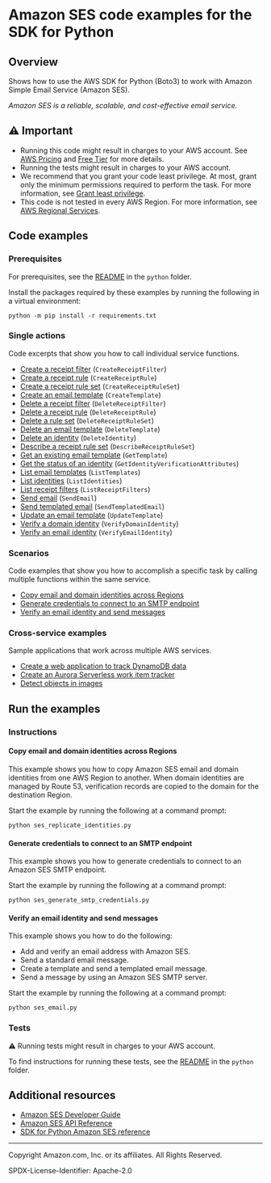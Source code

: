 <!--Generated by WRITEME on 2023-09-12 00:35:24.136279 (UTC)-->
# Amazon SES code examples for the SDK for Python

## Overview

Shows how to use the AWS SDK for Python (Boto3) to work with Amazon Simple Email Service (Amazon SES).

<!--custom.overview.start-->
<!--custom.overview.end-->

*Amazon SES is a reliable, scalable, and cost-effective email service.*

## ⚠ Important

* Running this code might result in charges to your AWS account. See [AWS Pricing](https://aws.amazon.com/pricing/?aws-products-pricing.sort-by=item.additionalFields.productNameLowercase&aws-products-pricing.sort-order=asc&awsf.Free%20Tier%20Type=*all&awsf.tech-category=*all) and [Free Tier](https://aws.amazon.com/free/?all-free-tier.sort-by=item.additionalFields.SortRank&all-free-tier.sort-order=asc&awsf.Free%20Tier%20Types=*all&awsf.Free%20Tier%20Categories=*all) for more details.
* Running the tests might result in charges to your AWS account.
* We recommend that you grant your code least privilege. At most, grant only the minimum permissions required to perform the task. For more information, see [Grant least privilege](https://docs.aws.amazon.com/IAM/latest/UserGuide/best-practices.html#grant-least-privilege).
* This code is not tested in every AWS Region. For more information, see [AWS Regional Services](https://aws.amazon.com/about-aws/global-infrastructure/regional-product-services).

<!--custom.important.start-->
<!--custom.important.end-->

## Code examples

### Prerequisites

For prerequisites, see the [README](../../README.md#Prerequisites) in the `python` folder.

Install the packages required by these examples by running the following in a virtual environment:

```
python -m pip install -r requirements.txt
```

<!--custom.prerequisites.start-->
<!--custom.prerequisites.end-->

### Single actions

Code excerpts that show you how to call individual service functions.

* [Create a receipt filter](ses_receipt_handler.py#L34) (`CreateReceiptFilter`)
* [Create a receipt rule](ses_receipt_handler.py#L148) (`CreateReceiptRule`)
* [Create a receipt rule set](ses_receipt_handler.py#L94) (`CreateReceiptRuleSet`)
* [Create an email template](ses_templates.py#L69) (`CreateTemplate`)
* [Delete a receipt filter](ses_receipt_handler.py#L79) (`DeleteReceiptFilter`)
* [Delete a receipt rule](ses_receipt_handler.py#L203) (`DeleteReceiptRule`)
* [Delete a rule set](ses_receipt_handler.py#L221) (`DeleteReceiptRuleSet`)
* [Delete an email template](ses_templates.py#L94) (`DeleteTemplate`)
* [Delete an identity](ses_identities.py#L108) (`DeleteIdentity`)
* [Describe a receipt rule set](ses_receipt_handler.py#L184) (`DescribeReceiptRuleSet`)
* [Get an existing email template](ses_templates.py#L110) (`GetTemplate`)
* [Get the status of an identity](ses_identities.py#L86) (`GetIdentityVerificationAttributes`)
* [List email templates](ses_templates.py#L132) (`ListTemplates`)
* [List identities](ses_identities.py#L123) (`ListIdentities`)
* [List receipt filters](ses_receipt_handler.py#L61) (`ListReceiptFilters`)
* [Send email](ses_email.py#L60) (`SendEmail`)
* [Send templated email](ses_email.py#L98) (`SendTemplatedEmail`)
* [Update an email template](ses_templates.py#L150) (`UpdateTemplate`)
* [Verify a domain identity](ses_identities.py#L28) (`VerifyDomainIdentity`)
* [Verify an email identity](ses_identities.py#L52) (`VerifyEmailIdentity`)

### Scenarios

Code examples that show you how to accomplish a specific task by calling multiple
functions within the same service.

* [Copy email and domain identities across Regions](ses_replicate_identities.py)
* [Generate credentials to connect to an SMTP endpoint](ses_generate_smtp_credentials.py)
* [Verify an email identity and send messages](ses_email.py)

### Cross-service examples

Sample applications that work across multiple AWS services.

* [Create a web application to track DynamoDB data](../../cross_service/dynamodb_item_tracker)
* [Create an Aurora Serverless work item tracker](../../cross_service/aurora_item_tracker)
* [Detect objects in images](../../cross_service/photo_analyzer)

## Run the examples

### Instructions


<!--custom.instructions.start-->
<!--custom.instructions.end-->



#### Copy email and domain identities across Regions

This example shows you how to copy Amazon SES email and domain identities from one AWS Region to another. When domain identities are managed by Route 53, verification records are copied to the domain for the destination Region.


<!--custom.scenario_prereqs.ses_Scenario_ReplicateIdentities.start-->
<!--custom.scenario_prereqs.ses_Scenario_ReplicateIdentities.end-->

Start the example by running the following at a command prompt:

```
python ses_replicate_identities.py
```


<!--custom.scenarios.ses_Scenario_ReplicateIdentities.start-->
<!--custom.scenarios.ses_Scenario_ReplicateIdentities.end-->

#### Generate credentials to connect to an SMTP endpoint

This example shows you how to generate credentials to connect to an Amazon SES SMTP endpoint.


<!--custom.scenario_prereqs.ses_Scenario_GenerateSmtpCredentials.start-->
<!--custom.scenario_prereqs.ses_Scenario_GenerateSmtpCredentials.end-->

Start the example by running the following at a command prompt:

```
python ses_generate_smtp_credentials.py
```


<!--custom.scenarios.ses_Scenario_GenerateSmtpCredentials.start-->
<!--custom.scenarios.ses_Scenario_GenerateSmtpCredentials.end-->

#### Verify an email identity and send messages

This example shows you how to do the following:

* Add and verify an email address with Amazon SES.
* Send a standard email message.
* Create a template and send a templated email message.
* Send a message by using an Amazon SES SMTP server.

<!--custom.scenario_prereqs.ses_Scenario_SendEmail.start-->
<!--custom.scenario_prereqs.ses_Scenario_SendEmail.end-->

Start the example by running the following at a command prompt:

```
python ses_email.py
```


<!--custom.scenarios.ses_Scenario_SendEmail.start-->
<!--custom.scenarios.ses_Scenario_SendEmail.end-->

### Tests

⚠ Running tests might result in charges to your AWS account.


To find instructions for running these tests, see the [README](../../README.md#Tests)
in the `python` folder.



<!--custom.tests.start-->
<!--custom.tests.end-->

## Additional resources

* [Amazon SES Developer Guide](https://docs.aws.amazon.com/ses/latest/dg/Welcome.html)
* [Amazon SES API Reference](https://docs.aws.amazon.com/ses/latest/APIReference/Welcome.html)
* [SDK for Python Amazon SES reference](https://boto3.amazonaws.com/v1/documentation/api/latest/reference/services/ses.html)

<!--custom.resources.start-->
<!--custom.resources.end-->

---

Copyright Amazon.com, Inc. or its affiliates. All Rights Reserved.

SPDX-License-Identifier: Apache-2.0
